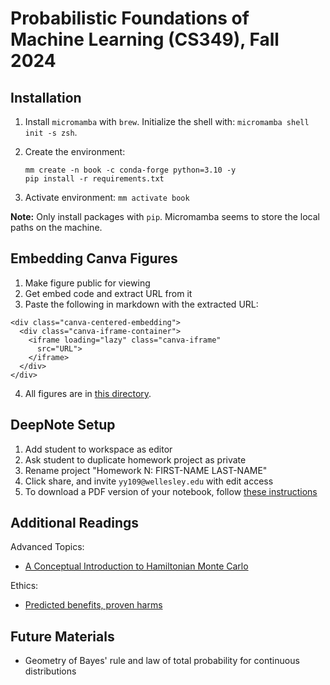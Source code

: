 
# Probabilistic Foundations of Machine Learning (CS349), Fall 2024


## Installation

1. Install `micromamba` with `brew`. Initialize the shell with: `micromamba shell init -s zsh`.

2. Create the environment:
   ```
   mm create -n book -c conda-forge python=3.10 -y
   pip install -r requirements.txt
   ```
3. Activate environment: `mm activate book`

**Note:** Only install packages with `pip`. Micromamba seems to store the local paths on the machine.


## Embedding Canva Figures

1. Make figure public for viewing
2. Get embed code and extract URL from it
3. Paste the following in markdown with the extracted URL:
```
<div class="canva-centered-embedding">
  <div class="canva-iframe-container">
    <iframe loading="lazy" class="canva-iframe"
      src="URL">
    </iframe>
  </div>
</div>
```
4. All figures are in [this directory](https://www.canva.com/folder/FAFIo00ejB4). 

## DeepNote Setup

1. Add student to workspace as editor
2. Ask student to duplicate homework project as private
3. Rename project "Homework N: FIRST-NAME LAST-NAME"
4. Click share, and invite `yy109@wellesley.edu` with edit access
5. To download a PDF version of your notebook, follow [these instructions](https://deepnote.com/docs/export-pdf)





## Additional Readings

Advanced Topics:
* [A Conceptual Introduction to Hamiltonian Monte Carlo](https://arxiv.org/pdf/1701.02434)


Ethics:
* [Predicted benefits, proven harms](https://thesociologicalreview.org/magazine/june-2023/artificial-intelligence/predicted-benefits-proven-harms/)


## Future Materials

* Geometry of Bayes' rule and law of total probability for continuous distributions
